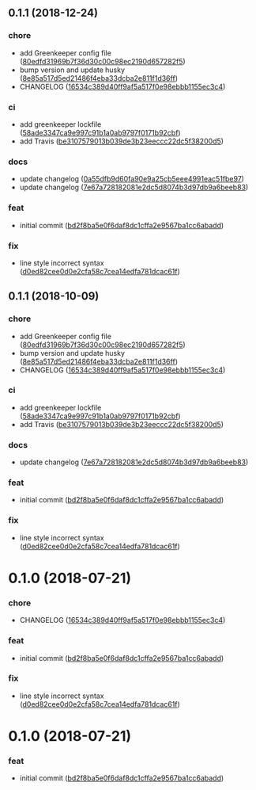 ## 0.1.1 (2018-12-24)


### chore

* add Greenkeeper config file ([80edfd31969b7f36d30c00c98ec2190d657282f5](https://github.com/RedTn/eslint-config-redtn/commit/80edfd31969b7f36d30c00c98ec2190d657282f5))
* bump version and update husky ([8e85a517d5ed21486f4eba33dcba2e811f1d36ff](https://github.com/RedTn/eslint-config-redtn/commit/8e85a517d5ed21486f4eba33dcba2e811f1d36ff))
* CHANGELOG ([16534c389d40ff9af5a517f0e98ebbb1155ec3c4](https://github.com/RedTn/eslint-config-redtn/commit/16534c389d40ff9af5a517f0e98ebbb1155ec3c4))

### ci

* add greenkeeper lockfile ([58ade3347ca9e997c91b1a0ab9797f0171b92cbf](https://github.com/RedTn/eslint-config-redtn/commit/58ade3347ca9e997c91b1a0ab9797f0171b92cbf))
* add Travis ([be3107579013b039de3b23eeccc22dc5f38200d5](https://github.com/RedTn/eslint-config-redtn/commit/be3107579013b039de3b23eeccc22dc5f38200d5))

### docs

* update changelog ([0a55dfb9d60fa90e9a25cb5eee4991eac51fbe97](https://github.com/RedTn/eslint-config-redtn/commit/0a55dfb9d60fa90e9a25cb5eee4991eac51fbe97))
* update changelog ([7e67a728182081e2dc5d8074b3d97db9a6beeb83](https://github.com/RedTn/eslint-config-redtn/commit/7e67a728182081e2dc5d8074b3d97db9a6beeb83))

### feat

* initial commit ([bd2f8ba5e0f6daf8dc1cffa2e9567ba1cc6abadd](https://github.com/RedTn/eslint-config-redtn/commit/bd2f8ba5e0f6daf8dc1cffa2e9567ba1cc6abadd))

### fix

* line style incorrect syntax ([d0ed82cee0d0e2cfa58c7cea14edfa781dcac61f](https://github.com/RedTn/eslint-config-redtn/commit/d0ed82cee0d0e2cfa58c7cea14edfa781dcac61f))



## 0.1.1 (2018-10-09)


### chore

* add Greenkeeper config file ([80edfd31969b7f36d30c00c98ec2190d657282f5](https://github.com/RedTn/eslint-config-redtn/commit/80edfd31969b7f36d30c00c98ec2190d657282f5))
* bump version and update husky ([8e85a517d5ed21486f4eba33dcba2e811f1d36ff](https://github.com/RedTn/eslint-config-redtn/commit/8e85a517d5ed21486f4eba33dcba2e811f1d36ff))
* CHANGELOG ([16534c389d40ff9af5a517f0e98ebbb1155ec3c4](https://github.com/RedTn/eslint-config-redtn/commit/16534c389d40ff9af5a517f0e98ebbb1155ec3c4))

### ci

* add greenkeeper lockfile ([58ade3347ca9e997c91b1a0ab9797f0171b92cbf](https://github.com/RedTn/eslint-config-redtn/commit/58ade3347ca9e997c91b1a0ab9797f0171b92cbf))
* add Travis ([be3107579013b039de3b23eeccc22dc5f38200d5](https://github.com/RedTn/eslint-config-redtn/commit/be3107579013b039de3b23eeccc22dc5f38200d5))

### docs

* update changelog ([7e67a728182081e2dc5d8074b3d97db9a6beeb83](https://github.com/RedTn/eslint-config-redtn/commit/7e67a728182081e2dc5d8074b3d97db9a6beeb83))

### feat

* initial commit ([bd2f8ba5e0f6daf8dc1cffa2e9567ba1cc6abadd](https://github.com/RedTn/eslint-config-redtn/commit/bd2f8ba5e0f6daf8dc1cffa2e9567ba1cc6abadd))

### fix

* line style incorrect syntax ([d0ed82cee0d0e2cfa58c7cea14edfa781dcac61f](https://github.com/RedTn/eslint-config-redtn/commit/d0ed82cee0d0e2cfa58c7cea14edfa781dcac61f))



# 0.1.0 (2018-07-21)


### chore

* CHANGELOG ([16534c389d40ff9af5a517f0e98ebbb1155ec3c4](https://github.com/RedTn/eslint-config-redtn/commit/16534c389d40ff9af5a517f0e98ebbb1155ec3c4))

### feat

* initial commit ([bd2f8ba5e0f6daf8dc1cffa2e9567ba1cc6abadd](https://github.com/RedTn/eslint-config-redtn/commit/bd2f8ba5e0f6daf8dc1cffa2e9567ba1cc6abadd))

### fix

* line style incorrect syntax ([d0ed82cee0d0e2cfa58c7cea14edfa781dcac61f](https://github.com/RedTn/eslint-config-redtn/commit/d0ed82cee0d0e2cfa58c7cea14edfa781dcac61f))



# 0.1.0 (2018-07-21)


### feat

* initial commit ([bd2f8ba5e0f6daf8dc1cffa2e9567ba1cc6abadd](https://github.com/RedTn/eslint-config-redtn/commit/bd2f8ba5e0f6daf8dc1cffa2e9567ba1cc6abadd))



